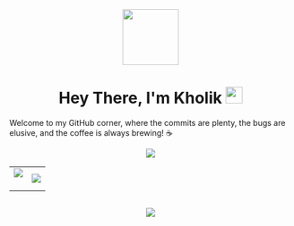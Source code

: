 <div id="header" align="center">
  <img src="https://media.giphy.com/media/M9gbBd9nbDrOTu1Mqx/giphy.gif" width="100"/>
</div>

<h1 align="center">
  Hey There, I'm Kholik
  <img src="https://media.giphy.com/media/hvRJCLFzcasrR4ia7z/giphy.gif" width="30px"/>
</h1>
<p>
  Welcome to my GitHub corner, where the commits are plenty, the bugs are elusive, and the coffee is always brewing! ☕
</p>
<p align="center"><img src="https://user-images.githubusercontent.com/73097560/115834477-dbab4500-a447-11eb-908a-139a6edaec5c.gif"></p>

<table border="0" align="center">
<tr border="0">
<td width="50%" align="center">
  
  <img  align="center"  src="https://github-readme-stats.vercel.app/api?username=Kholik-Muzaki&theme=tokyonight&show_icons=true&count_private=true&hide_border=true" />
  <br>
  </br>
</td>

<td width="50%" align="center">

  <img  align="center"  src="https://github-readme-stats.anuraghazra1.vercel.app/api/top-langs/?username=Kholik-Muzaki&theme=tokyonight&hide_border=true&no-bg=true&no-frame=true&langs_count=5"/>
  
  </td>
</tr>
</table>

 


<div id="header" align="center">
  <img src="https://komarev.com/ghpvc/?username=Kholik-Muzaki&style=for-the-badge&color=orange" alt=""/>
</div>
<p align="center"><img src="https://user-images.githubusercontent.com/73097560/115834477-dbab4500-a447-11eb-908a-139a6edaec5c.gif"></p>

